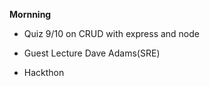 **Mornning**

 - Quiz 9/10 on CRUD with express and node

 - Guest Lecture Dave Adams(SRE)

 - Hackthon